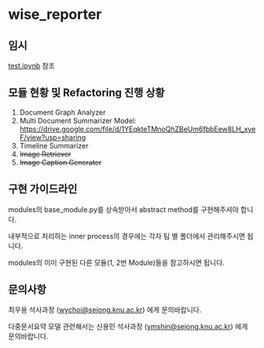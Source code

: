 # wise_reporter

## 임시
[test.ipynb](https://github.com/KNU-NLPlab/wise_reporter/blob/master/test.ipynb) 참조

## 모듈 현황 및 Refactoring 진행 상황
1. Document Graph Analyzer
2. Multi Document Summarizer
    Model: https://drive.google.com/file/d/1YEqkteTMnoQhZBeUm6fbbEew8LH_xyeF/view?usp=sharing
3. Timeline Summarizer
4. ~~Image Retriever~~
5. ~~Image Caption Generater~~

## 구현 가이드라인

modules의 base_module.py를 상속받아서 abstract method를 구현해주셔야 합니다.

내부적으로 처리하는 inner process의 경우에는 각자 팀 별 폴더에서 관리해주시면 됩니다.

modules의 이미 구현된 다른 모듈(1, 2번 Module)들을 참고하시면 됩니다.

## 문의사항

최우용 석사과정 (wychoi@sejong.knu.ac.kr) 에게 문의바랍니다.

다중문서요약 모델 관련해서는 신용민 석사과정 (ymshin@sejong.knu.ac.kr) 에게 문의바랍니다.

